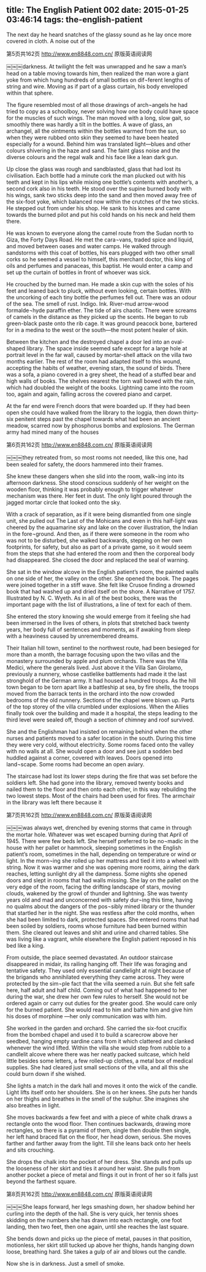 title: The English Patient 002
date: 2015-01-25 03:46:14
tags: the-english-patient
---

The next day he heard snatches of the glassy sound as he lay once more covered in cloth. A noise out of the

第5页共162页 http://www.en8848.com.cn/ 原版英语阅读网

￼￼￼darkness. At twilight the felt was unwrapped and he saw a man’s head on a table moving towards him, then realized the man wore a giant yoke from which hung hundreds of small bottles on dif¬ferent lengths of string and wire. Moving as if part of a glass curtain, his body enveloped within that sphere.

The figure resembled most of all those drawings of arch¬angels he had tried to copy as a schoolboy, never solving how one body could have space for the muscles of such wings. The man moved with a long, slow gait, so smoothly there was hardly a tilt in the bottles. A wave of glass, an archangel, all the ointments within the bottles warmed from the sun, so when they were rubbed onto skin they seemed to have been heated especially for a wound. Behind him was translated light—blues and other colours shivering in the haze and sand. The faint glass noise and the diverse colours and the regal walk and his face like a lean dark gun.

Up close the glass was rough and sandblasted, glass that had lost its civilisation. Each bottle had a minute cork the man plucked out with his teeth and kept in his lips while mixing one bottle’s contents with another’s, a second cork also in his teeth. He stood over the supine burned body with his wings, sank two sticks deep into the sand and then moved away free of the six-foot yoke, which balanced now within the crutches of the two sticks. He stepped out from under his shop. He sank to his knees and came towards the burned pilot and put his cold hands on his neck and held them there.

He was known to everyone along the camel route from the Sudan north to Giza, the Forty Days Road. He met the cara¬vans, traded spice and liquid, and moved between oases and water camps. He walked through sandstorms with this coat of bottles, his ears plugged with two other small corks so he seemed a vessel to himself, this merchant doctor, this king of oils and perfumes and panaceas, this baptist. He would enter a camp and set up the curtain of bottles in front of whoever was sick.

He crouched by the burned man. He made a skin cup with the soles of his feet and leaned back to pluck, without even looking, certain bottles. With the uncorking of each tiny bottle the perfumes fell out. There was an odour of the sea. The smell of rust. Indigo. Ink. River-mud arrow-wood formalde¬hyde paraffin ether. The tide of airs chaotic. There were screams of camels in the distance as they picked up the scents. He began to rub green-black paste onto the rib cage. It was ground peacock bone, bartered for in a medina to the west or the south—the most potent healer of skin.

Between the kitchen and the destroyed chapel a door led into an oval-shaped library. The space inside seemed safe except for a large hole at portrait level in the far wall, caused by mortar-shell attack on the villa two months earlier. The rest of the room had adapted itself to this wound, accepting the habits of weather, evening stars, the sound of birds. There was a sofa, a piano covered in a grey sheet, the head of a stuffed bear and high walls of books. The shelves nearest the torn wall bowed with the rain, which had doubled the weight of the books. Lightning came into the room too, again and again, falling across the covered piano and carpet.

At the far end were French doors that were boarded up. If they had been open she could have walked from the library to the loggia, then down thirty-six penitent steps past the chapel towards what had been an ancient meadow, scarred now by phosphorus bombs and explosions. The German army had mined many of the houses

第6页共162页 http://www.en8848.com.cn/ 原版英语阅读网

￼￼￼they retreated from, so most rooms not needed, like this one, had been sealed for safety, the doors hammered into their frames.

She knew these dangers when she slid into the room, walk¬ing into its afternoon darkness. She stood conscious suddenly of her weight on the wooden floor, thinking it was probably enough to trigger whatever mechanism was there. Her feet in dust. The only light poured through the jagged mortar circle that looked onto the sky.

With a crack of separation, as if it were being dismantled from one single unit, she pulled out The Last of the Mohicans and even in this half-light was cheered by the aquamarine sky and lake on the cover illustration, the Indian in the fore¬ground. And then, as if there were someone in the room who was not to be disturbed, she walked backwards, stepping on her own footprints, for safety, but also as part of a private game, so it would seem from the steps that she had entered the room and then the corporeal body had disappeared. She closed the door and replaced the seal of warning.

She sat in the window alcove in the English patient’s room, the painted walls on one side of her, the valley on the other. She opened the book. The pages were joined together in a stiff wave. She felt like Crusoe finding a drowned book that had washed up and dried itself on the shore. A Narrative of 1757. Illustrated by N. C. Wyeth. As in all of the best books, there was the important page with the list of illustrations, a line of text for each of them.

She entered the story knowing she would emerge from it feeling she had been immersed in the lives of others, in plots that stretched back twenty years, her body full of sentences and moments, as if awaking from sleep with a heaviness caused by unremembered dreams.

Their Italian hill town, sentinel to the northwest route, had been besieged for more than a month, the barrage focusing upon the two villas and the monastery surrounded by apple and plum orchards. There was the Villa Medici, where the generals lived. Just above it the Villa San Girolamo, previously a nunnery, whose castlelike battlements had made it the last stronghold of the German army. It had housed a hundred troops. As the hill town began to be torn apart like a battleship at sea, by fire shells, the troops moved from the barrack tents in the orchard into the now crowded bedrooms of the old nunnery. Sections of the chapel were blown up. Parts of the top storey of the villa crumbled under explosions. When the Allies finally took over the building and made it a hospital, the steps leading to the third level were sealed off, though a section of chimney and roof survived.

She and the Englishman had insisted on remaining behind when the other nurses and patients moved to a safer location in the south. During this time they were very cold, without electricity. Some rooms faced onto the valley with no walls at all. She would open a door and see just a sodden bed huddled against a corner, covered with leaves. Doors opened into land¬scape. Some rooms had become an open aviary.

The staircase had lost its lower steps during the fire that was set before the soldiers left. She had gone into the library, removed twenty books and nailed them to the floor and then onto each other, in this way rebuilding the two lowest steps. Most of the chairs had been used for fires. The armchair in the library was left there because it

第7页共162页 http://www.en8848.com.cn/ 原版英语阅读网

￼￼￼was always wet, drenched by evening storms that came in through the mortar hole. Whatever was wet escaped burning during that April of 1945. There were few beds left. She herself preferred to be no¬madic in the house with her pallet or hammock, sleeping sometimes in the English patient’s room, sometimes in the hall, depending on temperature or wind or light. In the morn¬ing she rolled up her mattress and tied it into a wheel with string. Now it was warmer and she was opening more rooms, airing the dark reaches, letting sunlight dry all the dampness. Some nights she opened doors and slept in rooms that had walls missing. She lay on the pallet on the very edge of the room, facing the drifting landscape of stars, moving clouds, wakened by the growl of thunder and lightning. She was twenty years old and mad and unconcerned with safety dur¬ing this time, having no qualms about the dangers of the pos¬sibly mined library or the thunder that startled her in the night. She was restless after the cold months, when she had been limited to dark, protected spaces. She entered rooms that had been soiled by soldiers, rooms whose furniture had been burned within them. She cleared out leaves and shit and urine and charred tables. She was living like a vagrant, while elsewhere the English patient reposed in his bed like a king.

From outside, the place seemed devastated. An outdoor staircase disappeared in midair, its railing hanging off. Their life was foraging and tentative safety. They used only essential candlelight at night because of the brigands who annihilated everything they came across. They were protected by the sim¬ple fact that the villa seemed a ruin. But she felt safe here, half adult and half child. Coming out of what had happened to her during the war, she drew her own few rules to herself. She would not be ordered again or carry out duties for the greater good. She would care only for the burned patient. She would read to him and bathe him and give him his doses of morphine —her only communication was with him.

She worked in the garden and orchard. She carried the six-foot crucifix from the bombed chapel and used it to build a scarecrow above her seedbed, hanging empty sardine cans from it which clattered and clanked whenever the wind lifted. Within the villa she would step from rubble to a candlelit alcove where there was her neatly packed suitcase, which held little besides some letters, a few rolled-up clothes, a metal box of medical supplies. She had cleared just small sections of the villa, and all this she could burn down if she wished.

She lights a match in the dark hall and moves it onto the wick of the candle. Light lifts itself onto her shoulders. She is on her knees. She puts her hands on her thighs and breathes in the smell of the sulphur. She imagines she also breathes in light.

She moves backwards a few feet and with a piece of white chalk draws a rectangle onto the wood floor. Then continues backwards, drawing more rectangles, so there is a pyramid of them, single then double then single, her left hand braced flat on the floor, her head down, serious. She moves farther and farther away from the light. Till she leans back onto her heels and sits crouching.

She drops the chalk into the pocket of her dress. She stands and pulls up the looseness of her skirt and ties it around her waist. She pulls from another pocket a piece of metal and flings it out in front of her so it falls just beyond the farthest square.

第8页共162页 http://www.en8848.com.cn/ 原版英语阅读网

￼￼￼She leaps forward, her legs smashing down, her shadow behind her curling into the depth of the hall. She is very quick, her tennis shoes skidding on the numbers she has drawn into each rectangle, one foot landing, then two feet, then one again, until she reaches the last square.

She bends down and picks up the piece of metal, pauses in that position, motionless, her skirt still tucked up above her thighs, hands hanging down loose, breathing hard. She takes a gulp of air and blows out the candle.

Now she is in darkness. Just a smell of smoke.

